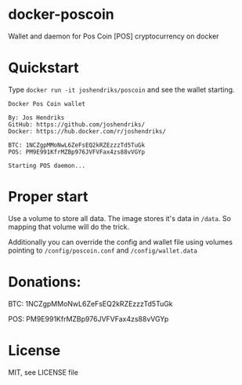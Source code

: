 # docker-poscoin
Wallet and daemon for Pos Coin [POS] cryptocurrency on docker

# Quickstart
Type `docker run -it joshendriks/poscoin` and see the wallet starting.

```
Docker Pos Coin wallet

By: Jos Hendriks
GitHub: https://github.com/joshendriks/
Docker: https://hub.docker.com/r/joshendriks/

BTC: 1NCZgpMMoNwL6ZeFsEQ2kRZEzzzTd5TuGk
POS: PM9E991KfrMZBp976JVFVFax4zs88vVGYp

Starting POS daemon...
```

# Proper start
Use a volume to store all data. The image stores it's data in `/data`. So mapping that volume will do the trick.

Additionally you can override the config and wallet file using volumes pointing to `/config/poscoin.conf` and `/config/wallet.data`

# Donations:
BTC: 1NCZgpMMoNwL6ZeFsEQ2kRZEzzzTd5TuGk

POS: PM9E991KfrMZBp976JVFVFax4zs88vVGYp

# License
MIT, see LICENSE file